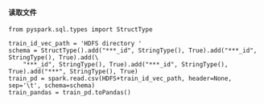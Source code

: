 #### 读取文件
    from pyspark.sql.types import StructType

    train_id_vec_path = 'HDFS directory '
    schema = StructType().add("***_id", StringType(), True).add("***_id", StringType(), True).add(\
        "***_id", StringType(), True).add("***_id", StringType(), True).add("***", StringType(), True)
    train_pd = spark.read.csv(HDFS+train_id_vec_path, header=None, sep='\t', schema=schema)
    train_pandas = train_pd.toPandas()
    
